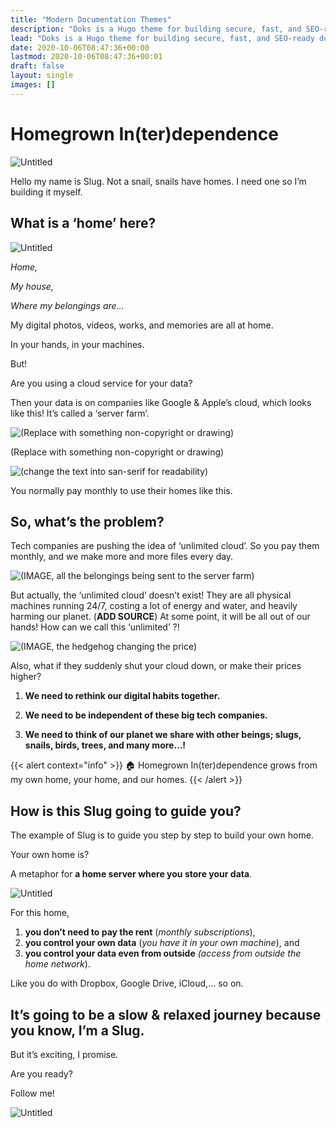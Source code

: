 ```yaml
---
title: "Modern Documentation Themes"
description: "Doks is a Hugo theme for building secure, fast, and SEO-ready documentation websites, which you can easily update and customize."
lead: "Doks is a Hugo theme for building secure, fast, and SEO-ready documentation websites, which you can easily update and customize."
date: 2020-10-06T08:47:36+00:00
lastmod: 2020-10-06T08:47:36+00:01
draft: false
layout: single
images: []
---
```


# Homegrown In(ter)dependence

![Untitled](Untitled-1.png)

Hello my name is Slug. Not a snail, snails have homes. I need one so I’m building it myself.

## What is a ‘home’ here?

![Untitled](Untitled-2.png)

_Home,_

_My house,_

_Where my belongings are…_

My digital photos, videos, works, and memories are all at home.

In your hands, in your machines.

But!

Are you using a cloud service for your data?

Then your data is on companies like Google & Apple’s cloud, which looks like this! It’s called a ‘server farm’.

![(Replace with something non-copyright or drawing)](Untitled-3.png)

(Replace with something non-copyright or drawing)

![(change the text into san-serif for readability)](Untitled-4.png)

You normally pay monthly to use their homes like this.

## So, what’s the problem?

Tech companies are pushing the idea of ‘unlimited cloud’. So you pay them monthly, and we make more and more files every day.

![(IMAGE, all the belongings being sent to the server farm)](Untitled-5.png)

But actually, the ‘unlimited cloud’ doesn’t exist! They are all physical machines running 24/7, costing a lot of energy and water, and heavily harming our planet. (**ADD SOURCE**) At some point, it will be all out of our hands! How can we call this ‘unlimited’ ?!

![**(IMAGE, the hedgehog changing the price)** ](Untitled-6.png)

Also, what if they suddenly shut your cloud down, or make their prices higher?

1. **We need to rethink our digital habits together.**

2. **We need to be independent of these big tech companies.**

3. **We need to think of our planet we share with other beings; slugs, snails, birds, trees, and many more…!**

{{< alert context="info" >}}
🏠 Homegrown In(ter)dependence grows from my own home, your home, and our homes.
{{< /alert >}}

## How is this Slug going to guide you?

The example of Slug is to guide you step by step to build your own home.

Your own home is?

A metaphor for **a home server where you store your data**.

![Untitled](Untitled-7.png)

For this home,

1. **you don’t need to pay the rent** (_monthly subscriptions_),
2. **you control your own data** (_you have it in your own machine_), and
3. **you control your data even from outside** _(access from outside the home network_).

Like you do with Dropbox, Google Drive, iCloud,… so on.

## It’s going to be a slow & relaxed journey because you know, I’m a Slug.

But it’s exciting, I promise.

Are you ready?

Follow me!

![Untitled](Untitled-8.png)
